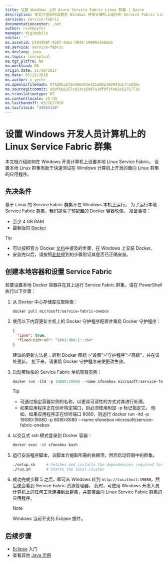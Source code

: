 ```yaml
---
title: 设置 Windows 上的 Azure Service Fabric Linux 群集 | Azure
description: 本文介绍如何设置在 Windows 开发计算机上运行的 Service Fabric Linux 群集。 这对于跨平台开发尤其有用。
services: service-fabric
documentationcenter: .net
author: rockboyfor
manager: digimobile
editor: ''
ms.assetid: bf84458f-4b87-4de1-9844-19909e368deb
ms.service: service-fabric
ms.devlang: java
ms.topic: conceptual
ms.tgt_pltfrm: NA
ms.workload: NA
origin.date: 11/20/2017
ms.date: 05/28/2018
ms.author: v-yeche
ms.openlocfilehash: 07426bc2fde20ed41e421a002769041b17c5938a
ms.sourcegitcommit: e50f668257c023ca59d7a1df9f1fe02a51757719
ms.translationtype: HT
ms.contentlocale: zh-CN
ms.lasthandoff: 05/26/2018
ms.locfileid: "34554118"
---
```

# <a name="set-up-a-linux-service-fabric-cluster-on-your-windows-developer-machine"></a>设置 Windows 开发人员计算机上的 Linux Service Fabric 群集

本文档介绍如何在 Windows 开发计算机上设置本地 Linux Service Fabric。 设置本地 Linux 群集有助于快速测试在 Windows 计算机上开发的面向 Linux 群集的应用程序。

## <a name="prerequisites"></a>先决条件
基于 Linux 的 Service Fabric 群集不在 Windows 本机上运行。 为了运行本地 Service Fabric 群集，我们提供了预配置的 Docker 容器映像。 准备事项：

* 至少 4 GB RAM
* 最新版的 [Docker](https://store.docker.com/editions/community/docker-ce-desktop-windows)

>[!TIP]
> * 可以按照官方 Docker [文档](https://store.docker.com/editions/community/docker-ce-desktop-windows/plans/docker-ce-desktop-windows-tier?tab=instructions)中提及的步骤，在 Windows 上安装 Docker。 
> * 安装完以后，请按照[此处](https://docs.docker.com/docker-for-windows/#check-versions-of-docker-engine-compose-and-machine)提到的步骤验证其是否已正确安装。

## <a name="create-a-local-container-and-setup-service-fabric"></a>创建本地容器和设置 Service Fabric
若要设置本地 Docker 容器并在其上运行 Service Fabric 群集，请在 PowerShell 执行以下步骤：

1. 从 Docker 中心存储库拉取映像：

    ```powershell
    docker pull microsoft/service-fabric-onebox
    ```

2. 使用以下内容更新主机上的 Docker 守护程序配置并重启 Docker 守护程序： 

    ```json
    {
      "ipv6": true,
      "fixed-cidr-v6": "2001:db8:1::/64"
    }
    ```
    建议的更新方法是：转到 Docker 图标 >“设置”>“守护程序”>“高级”，并在该处更新。 接下来，请重启 Docker 守护程序来使更改生效。 

3. 启动带映像的 Service Fabric 单机容器实例：

    ```powershell
    docker run -itd -p 19080:19080 --name sfonebox microsoft/service-fabric-onebox
    ```
    >[!TIP]
    > * 可通过指定容器实例的名称，以更具可读性的方式对其进行处理。 
    > * 如果应用程序正在侦听特定端口，则必须使用附加 -p 标记指定它。 例如，如果应用程序正在侦听端口 8080，则运行 docker run -itd -p 19080:19080 -p 8080:8080 --name sfonebox microsoft/service-fabric-onebox

4. 以交互式 ssh 模式登录到 Docker 容器：

    ```powershell
    docker exec -it sfonebox bash
    ```

5. 运行安装程序脚本，该脚本会提取所需的依赖项，然后启动容器中的群集。

    ```bash
    ./setup.sh     # Fetches and installs the dependencies required for Service Fabric to run
    ./run.sh       # Starts the local cluster
    ```

6. 成功完成步骤 5 之后，即可从 Windows 转到 ``http://localhost:19080``，然后便会看到 Service Fabric 资源管理器。 此时，可使用 Windows 开发人员计算机上的任何工具连接到此群集，并部署面向 Linux Service Fabric 群集的应用程序。 

    > [!NOTE]
    > Windows 当前不支持 Eclipse 插件。 

## <a name="next-steps"></a>后续步骤
* [Eclipse](/service-fabric/service-fabric-get-started-eclipse) 入门
* 查看其他 [Java 示例](https://github.com/Azure-Samples/service-fabric-java-getting-started)

<!-- Image references -->

[publishdialog]: ./media/service-fabric-manage-multiple-environment-app-configuration/publish-dialog-choose-app-config.png
[app-parameters-solution-explorer]:./media/service-fabric-manage-multiple-environment-app-configuration/app-parameters-in-solution-explorer.png
<!-- Update_Description: update meta properties, wording update -->